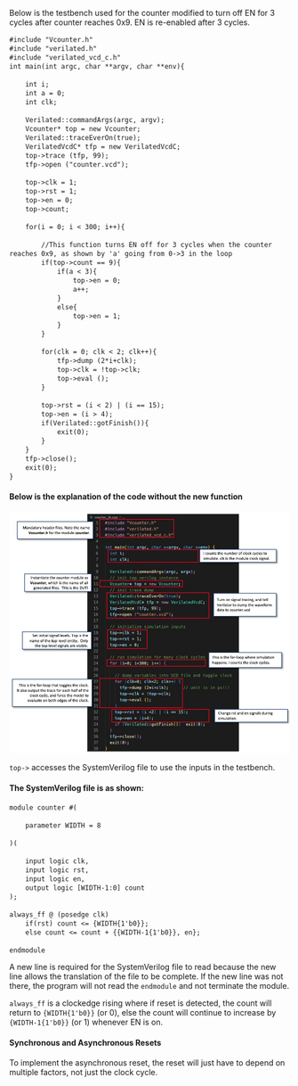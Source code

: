 Below is the testbench used for the counter modified to turn off EN for 3 cycles after counter reaches 0x9. EN is re-enabled after 3 cycles.

```
#include "Vcounter.h"
#include "verilated.h"
#include "verilated_vcd_c.h"
int main(int argc, char **argv, char **env){

    int i;
    int a = 0;
    int clk;
    
    Verilated::commandArgs(argc, argv);
    Vcounter* top = new Vcounter;
    Verilated::traceEverOn(true);
    VerilatedVcdC* tfp = new VerilatedVcdC;
    top->trace (tfp, 99);
    tfp->open ("counter.vcd");
    
    top->clk = 1;
    top->rst = 1;
    top->en = 0;
    top->count;
    
    for(i = 0; i < 300; i++){
        
        //This function turns EN off for 3 cycles when the counter reaches 0x9, as shown by 'a' going from 0->3 in the loop
        if(top->count == 9){
            if(a < 3){
                top->en = 0;
                a++;
            }
            else{
                top->en = 1;
            }
        }
        
        for(clk = 0; clk < 2; clk++){
            tfp->dump (2*i+clk);
            top->clk = !top->clk;
            top->eval ();
        }
        
        top->rst = (i < 2) | (i == 15);
        top->en = (i > 4);
        if(Verilated::gotFinish()){
            exit(0);
        }
    }
    tfp->close();
    exit(0);
}
```
#### Below is the explanation of the code without the new function

![Testbench](counter_tb.jpg)

`top->` accesses the SystemVerilog file to use the inputs in the testbench.

#### The SystemVerilog file is as shown:
```
module counter #(

    parameter WIDTH = 8

)(

    input logic clk,
    input logic rst,
    input logic en,
    output logic [WIDTH-1:0] count
);

always_ff @ (posedge clk)
    if(rst) count <= {WIDTH{1'b0}};
    else count <= count + {{WIDTH-1{1'b0}}, en};

endmodule
```
A new line is required for the SystemVerilog file to read because the new line allows the translation of the file to be complete. If the new line was not there, the program will not read the `endmodule` and not terminate the module.

`always_ff` is a clockedge rising where if reset is detected, the count will return to `{WIDTH{1'b0}}` (or 0), else the count will continue to increase by `{WIDTH-1{1'b0}}` (or 1) whenever EN is on.

#### Synchronous and Asynchronous Resets
To implement the asynchronous reset, the reset will just have to depend on multiple factors, not just the clock cycle.
